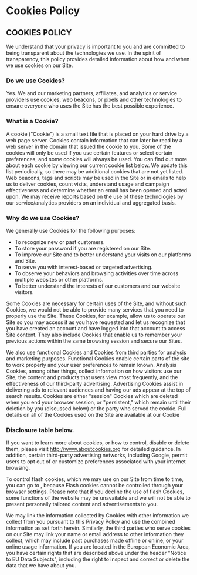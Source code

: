# Cookies Policy

## COOKIES POLICY

We understand that your privacy is important to you and are committed to being transparent about the technologies we use. In the spirit of transparency, this policy provides detailed information about how and when we use cookies on our Site.

### Do we use Cookies?

Yes. We and our marketing partners, affiliates, and analytics or service providers use cookies, web beacons, or pixels and other technologies to ensure everyone who uses the Site has the best possible experience.

### What is a Cookie?

A cookie ("Cookie") is a small text file that is placed on your hard drive by a web page server. Cookies contain information that can later be read by a web server in the domain that issued the cookie to you. Some of the cookies will only be used if you use certain features or select certain preferences, and some cookies will always be used. You can find out more about each cookie by viewing our current cookie list below. We update this list periodically, so there may be additional cookies that are not yet listed. Web beacons, tags and scripts may be used in the Site or in emails to help us to deliver cookies, count visits, understand usage and campaign effectiveness and determine whether an email has been opened and acted upon. We may receive reports based on the use of these technologies by our service/analytics providers on an individual and aggregated basis.

### Why do we use Cookies?

We generally use Cookies for the following purposes:

-   To recognize new or past customers.
-   To store your password if you are registered on our Site.
-   To improve our Site and to better understand your visits on our platforms and Site.
-   To serve you with interest-based or targeted advertising.
-   To observe your behaviors and browsing activities over time across multiple websites or other platforms.
-   To better understand the interests of our customers and our website visitors.

Some Cookies are necessary for certain uses of the Site, and without such Cookies, we would not be able to provide many services that you need to properly use the Site. These Cookies, for example, allow us to operate our Site so you may access it as you have requested and let us recognize that you have created an account and have logged into that account to access Site content. They also include Cookies that enable us to remember your previous actions within the same browsing session and secure our Sites.

We also use functional Cookies and Cookies from third parties for analysis and marketing purposes. Functional Cookies enable certain parts of the site to work properly and your user preferences to remain known. Analysis Cookies, among other things, collect information on how visitors use our Site, the content and products that users view most frequently, and the effectiveness of our third-party advertising. Advertising Cookies assist in delivering ads to relevant audiences and having our ads appear at the top of search results. Cookies are either "session" Cookies which are deleted when you end your browser session, or "persistent," which remain until their deletion by you (discussed below) or the party who served the cookie. Full details on all of the Cookies used on the Site are available at our Cookie

### Disclosure table below.

If you want to learn more about cookies, or how to control, disable or delete them, please visit http://www.aboutcookies.org for detailed guidance. In addition, certain third-party advertising networks, including Google, permit users to opt out of or customize preferences associated with your internet browsing.

To control flash cookies, which we may use on our Site from time to time, you can go to , because Flash cookies cannot be controlled through your browser settings. Please note that if you decline the use of flash Cookies, some functions of the website may be unavailable and we will not be able to present personally tailored content and advertisements to you.

We may link the information collected by Cookies with other information we collect from you pursuant to this Privacy Policy and use the combined information as set forth herein. Similarly, the third parties who serve cookies on our Site may link your name or email address to other information they collect, which may include past purchases made offline or online, or your online usage information. If you are located in the European Economic Area, you have certain rights that are described above under the header "Notice to EU Data Subjects", including the right to inspect and correct or delete the data that we have about you.
